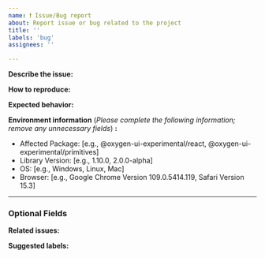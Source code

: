 ```yaml
---
name: ❗️ Issue/Bug report
about: Report issue or bug related to the project
title: ''
labels: 'bug'
assignees: ''

---
```


**Describe the issue:**
<!-- A clear and concise description of what the bug is. If applicable, add screenshots to help explain your problem. -->

**How to reproduce:**
<!-- Steps to reproduce the behavior. -->

**Expected behavior:**
<!-- A clear and concise description of what you expected to happen. -->

**Environment information** (_Please complete the following information; remove  any unnecessary fields_) **:**
 - Affected Package: [e.g., @oxygen-ui-experimental/react, @oxygen-ui-experimental/primitives]
 - Library Version: [e.g., 1.10.0, 2.0.0-alpha]
 - OS: [e.g., Windows, Linux, Mac]
 - Browser: [e.g., Google Chrome Version 109.0.5414.119, Safari Version 15.3]

---

### Optional Fields

**Related issues:**
<!-- Any related issues from this/other repositories-->

**Suggested labels:**
<!-- Only to be used by non-members -->
